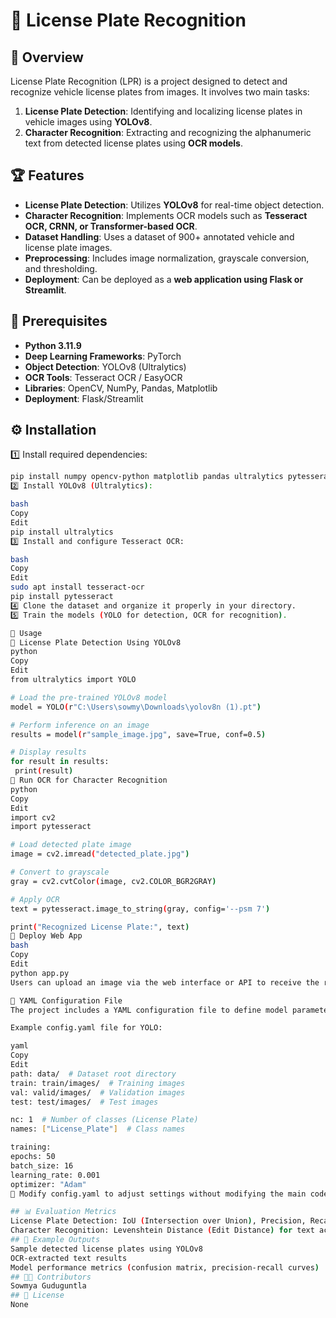 # 🚗 License Plate Recognition  

## 📌 Overview  
License Plate Recognition (LPR) is a project designed to detect and recognize vehicle license plates from images. It involves two main tasks:  
1. **License Plate Detection**: Identifying and localizing license plates in vehicle images using **YOLOv8**.  
2. **Character Recognition**: Extracting and recognizing the alphanumeric text from detected license plates using **OCR models**.  

## 🏆 Features  
- **License Plate Detection**: Utilizes **YOLOv8** for real-time object detection.  
- **Character Recognition**: Implements OCR models such as **Tesseract OCR, CRNN, or Transformer-based OCR**.  
- **Dataset Handling**: Uses a dataset of 900+ annotated vehicle and license plate images.  
- **Preprocessing**: Includes image normalization, grayscale conversion, and thresholding.  
- **Deployment**: Can be deployed as a **web application using Flask or Streamlit**.  

## 🔧 Prerequisites  
- **Python 3.11.9**  
- **Deep Learning Frameworks**: PyTorch  
- **Object Detection**: YOLOv8 (Ultralytics)  
- **OCR Tools**: Tesseract OCR / EasyOCR  
- **Libraries**: OpenCV, NumPy, Pandas, Matplotlib  
- **Deployment**: Flask/Streamlit  

## ⚙️ Installation  
1️⃣ Install required dependencies:  
   ```bash
   pip install numpy opencv-python matplotlib pandas ultralytics pytesseract flask streamlit
2️⃣ Install YOLOv8 (Ultralytics):

bash
Copy
Edit
pip install ultralytics
3️⃣ Install and configure Tesseract OCR:

bash
Copy
Edit
sudo apt install tesseract-ocr
pip install pytesseract
4️⃣ Clone the dataset and organize it properly in your directory.
5️⃣ Train the models (YOLO for detection, OCR for recognition).

🚀 Usage
🔹 License Plate Detection Using YOLOv8
python
Copy
Edit
from ultralytics import YOLO

# Load the pre-trained YOLOv8 model
model = YOLO(r"C:\Users\sowmy\Downloads\yolov8n (1).pt")

# Perform inference on an image
results = model(r"sample_image.jpg", save=True, conf=0.5)

# Display results
for result in results:
    print(result)
🔹 Run OCR for Character Recognition
python
Copy
Edit
import cv2
import pytesseract

# Load detected plate image
image = cv2.imread("detected_plate.jpg")

# Convert to grayscale
gray = cv2.cvtColor(image, cv2.COLOR_BGR2GRAY)

# Apply OCR
text = pytesseract.image_to_string(gray, config='--psm 7')

print("Recognized License Plate:", text)
🔹 Deploy Web App
bash
Copy
Edit
python app.py
Users can upload an image via the web interface or API to receive the recognized license plate number.

📄 YAML Configuration File
The project includes a YAML configuration file to define model parameters, dataset paths, and training settings.

Example config.yaml file for YOLO:

yaml
Copy
Edit
path: data/  # Dataset root directory
train: train/images/  # Training images
val: valid/images/  # Validation images
test: test/images/  # Test images

nc: 1  # Number of classes (License Plate)
names: ["License_Plate"]  # Class names

training:
  epochs: 50
  batch_size: 16
  learning_rate: 0.001
  optimizer: "Adam"
🔹 Modify config.yaml to adjust settings without modifying the main codebase.

## 📊 Evaluation Metrics
License Plate Detection: IoU (Intersection over Union), Precision, Recall
Character Recognition: Levenshtein Distance (Edit Distance) for text accuracy
## 📸 Example Outputs
Sample detected license plates using YOLOv8
OCR-extracted text results
Model performance metrics (confusion matrix, precision-recall curves)
## 👩‍💻 Contributors
Sowmya Guduguntla
## 📜 License
None
